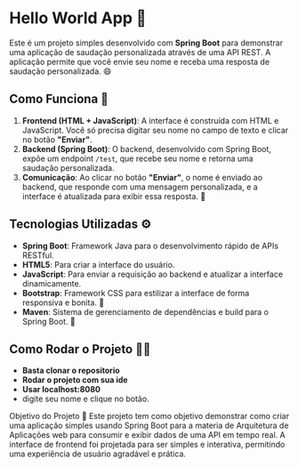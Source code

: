 # Hello World App 🎉

Este é um projeto simples desenvolvido com **Spring Boot** para demonstrar uma aplicação de saudação personalizada através de uma API REST. A aplicação permite que você envie seu nome e receba uma resposta de saudação personalizada. 😄

## Como Funciona 🚀

1. **Frontend (HTML + JavaScript)**: A interface é construída com HTML e JavaScript. Você só precisa digitar seu nome no campo de texto e clicar no botão **"Enviar"**.
2. **Backend (Spring Boot)**: O backend, desenvolvido com Spring Boot, expõe um endpoint `/test`, que recebe seu nome e retorna uma saudação personalizada.
3. **Comunicação**: Ao clicar no botão **"Enviar"**, o nome é enviado ao backend, que responde com uma mensagem personalizada, e a interface é atualizada para exibir essa resposta. 🎤

## Tecnologias Utilizadas ⚙️

- **Spring Boot**: Framework Java para o desenvolvimento rápido de APIs RESTful.
- **HTML5**: Para criar a interface do usuário.
- **JavaScript**: Para enviar a requisição ao backend e atualizar a interface dinamicamente.
- **Bootstrap**: Framework CSS para estilizar a interface de forma responsiva e bonita. 💅
- **Maven**: Sistema de gerenciamento de dependências e build para o Spring Boot. 🔧

## Como Rodar o Projeto 🏃‍♂️

- **Basta clonar o repositorio**
- **Rodar o projeto com sua ide**
- **Usar localhost:8080**
-  digite seu nome e clique no botão.

Objetivo do Projeto 🎯
Este projeto tem como objetivo demonstrar como criar uma aplicação simples usando Spring Boot para a materia de Arquitetura de Aplicações web para consumir e exibir dados de uma API em tempo real. A interface de frontend foi projetada para ser simples e interativa, permitindo uma experiência de usuário agradável e prática.
